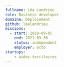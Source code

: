```yaml
---
fullname: Léa Landrieu
role: Business developer
domaine: Déploiement
github: lealandrieu
missions:
  - start: 2019-09-05
    end: 2021-09-30
    status: independent
    employer: octo
startups:
    - aides-territoires
---
```

